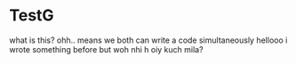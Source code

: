 # TestG

what is this?
ohh.. means we both can write a code simultaneously
hellooo
i wrote something before but woh nhi h
oiy
kuch mila?
